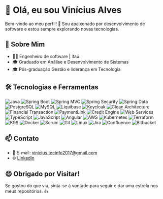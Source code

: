 # 👋 Olá, eu sou Vinícius Alves

Bem-vindo ao meu perfil! 🚀 Sou apaixonado por desenvolvimento de software e estou sempre explorando novas tecnologias.

## 💼 Sobre Mim

- 👨‍💻 Engenheiro de software | Itaú
- 🎓 Graduado em Análise e Desenvolvimento de Sistemas
- 🎓 Pós-graduação Gestão e liderança em Tecnologia 

## 🛠️ Tecnologias e Ferramentas

![Java](https://img.shields.io/badge/Java-007396?style=for-the-badge&logo=java&logoColor=white)
![Spring Boot](https://img.shields.io/badge/Spring_Boot-6DB33F?style=for-the-badge&logo=spring&logoColor=white)
![Spring MVC](https://img.shields.io/badge/Spring_MVC-6DB33F?style=for-the-badge&logo=spring&logoColor=white)
![Spring Security](https://img.shields.io/badge/Spring_Security-6DB33F?style=for-the-badge&logo=spring&logoColor=white)
![Spring Data](https://img.shields.io/badge/Spring_Data-6DB33F?style=for-the-badge&logo=spring&logoColor=white)
![PostgreSQL](https://img.shields.io/badge/PostgreSQL-336791?style=for-the-badge&logo=postgresql&logoColor=white)
![MySQL](https://img.shields.io/badge/MySQL-4479A1?style=for-the-badge&logo=mysql&logoColor=white)
![Liquibase](https://img.shields.io/badge/Liquibase-5791CD?style=for-the-badge)
![Keycloak](https://img.shields.io/badge/Keycloak-2C2D2E?style=for-the-badge&logo=keycloak&logoColor=white)
![Clean Architecture](https://img.shields.io/badge/Clean_Architecture-4285F4?style=for-the-badge)
![Financial Transaction](https://img.shields.io/badge/Financial_Transaction-34A853?style=for-the-badge)
![PaymentLink](https://img.shields.io/badge/PaymentLink-34A853?style=for-the-badge)
![Credit Engine](https://img.shields.io/badge/Credit_Engine-34A853?style=for-the-badge)
![Web Services](https://img.shields.io/badge/Web_Services-6DB33F?style=for-the-badge)
![TypeScript](https://img.shields.io/badge/TypeScript-007ACC?style=for-the-badge&logo=typescript&logoColor=white)
![JavaScript](https://img.shields.io/badge/JavaScript-F7DF1E?style=for-the-badge&logo=javascript&logoColor=black)
![Angular](https://img.shields.io/badge/Angular-61DAFB?style=for-the-badge&logo=angular&logoColor=black)
![AWS](https://img.shields.io/badge/AWS-232F3E?style=for-the-badge&logo=amazon-aws&logoColor=white)
![Kubernetes](https://img.shields.io/badge/Kubernetes-326CE5?style=for-the-badge&logo=kubernetes&logoColor=white)
![Terraform](https://img.shields.io/badge/Terraform-623CE4?style=for-the-badge&logo=terraform&logoColor=white)
![K9S](https://img.shields.io/badge/K9S-2386C8?style=for-the-badge&logo=kubernetes&logoColor=white)
![Docker](https://img.shields.io/badge/Docker-2496ED?style=for-the-badge&logo=docker&logoColor=white)
![Scrum](https://img.shields.io/badge/Scrum-4ea94b?style=for-the-badge)
![Git](https://img.shields.io/badge/Git-F05032?style=for-the-badge&logo=git&logoColor=white)
![Linux](https://img.shields.io/badge/Linux-FCC624?style=for-the-badge&logo=linux&logoColor=black)
![Jira](https://img.shields.io/badge/Jira-0052CC?style=for-the-badge&logo=jira&logoColor=white)
![Confluence](https://img.shields.io/badge/Confluence-172B4D?style=for-the-badge&logo=confluence&logoColor=white)
![Bitbucket](https://img.shields.io/badge/Bitbucket-0052CC?style=for-the-badge&logo=bitbucket&logoColor=white)


## 📫 Contato

- 📧 E-mail: vinicius.tecinfo2017@gmail.com
- 🌐 [LinkedIn](https://www.linkedin.com/in/viniciusalvesrodrigues/)

## 😄 Obrigado por Visitar!

Se gostou do que viu, sinta-se à vontade para seguir e dar uma estrela nos meus repositórios. 👍
